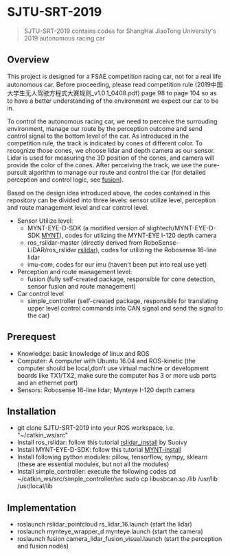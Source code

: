 # SJTU-SRT-2019
> SJTU-SRT-2019 contains codes for ShangHai JiaoTong University's 2019 autonomous racing car 

## Overview 
This project is designed for a FSAE competition racing car, not for a real life autonomous car. Before proceeding, please read competition rule (2019中国大学生无人驾驶方程式大赛规则_v1.0.1_0408.pdf) page 98 to page 104 so as to have a better understanding of the environment we expect our car to be in.

To control the autonomous racing car, we need to perceive the surrouding environment, manage our route by the perception outcome and send control signal to the bottom level of the car. As introduced in the competition rule, the track is indicated by cones of different color. To recognize those cones, we choose lidar and depth camera as our sensor. Lidar is used for measuring the 3D position of the cones, and camera will provide the color of the cones. After perceiving the track, we use the pure-pursuit algorithm to manage our route and control the car (for detailed perception and control logic, see [fusion](https://github.com/CenturyLiu/sjtu-srt-2019-fusion)). 

Based on the design idea introduced above, the codes contained in this repository can be divided into three levels: sensor utilize level, perception and route management level and car control level.
* Sensor Utilize level: 
     * MYNT-EYE-D-SDK (a modified version of slightech/MYNT-EYE-D-SDK [MYNT](https://github.com/slightech/MYNT-EYE-D-SDK)), codes for utilizing the MYNT-EYE I-120 depth camera
     * ros_rslidar-master (directly derived from RoboSense-LiDAR/ros_rslidar [rslidar](https://github.com/RoboSense-LiDAR/ros_rslidar)), codes for utilizing the Robosense 16-line lidar
     * imu-com, codes for our imu (haven't been put into real use yet)
* Perception and route management level:
     * fusion (fully self-created package, responsible for cone detection, sensor fusion and route management)
* Car control level
     * simple_controller (self-created package, responsible for translating upper level control commands into CAN signal and send the signal to the car)
## Prerequest
   * Knowledge: basic knowledge of linux and ROS
   * Computer: A computer with Ubuntu 16.04 and ROS-kinetic (the computer should be local,don't use virtual machine or development boards like TX1/TX2, make sure the computer has 3 or more usb ports and an ethernet port)
   * Sensors: Robosense 16-line lidar; Mynteye I-120 depth camera
## Installation
   * git clone SJTU-SRT-2019 into your ROS workspace, i.e. "~/catkin_ws/src"
   * Install ros_rslidar: follow this tutorial [rslidar_install](https://github.com/Suoivy/ros_rslidar_robosense) by Suoivy
   * Install MYNT-EYE-D-SDK: follow this tutorial [MYNT-install](https://mynt-eye-d-sdk.readthedocs.io/en/latest/sdk/install_ubuntu_src.html)
   * Install following python modules: pillow, tensorflow, sympy, sklearn (these are essential modules, but not all the modules)
   * Install simple_controller: execute the following codes
      cd ~/catkin_ws/src/simple_controller/src
      sudo cp libusbcan.so /lib /usr/lib /usr/local/lib
## Implementation
   * roslaunch rslidar_pointcloud rs_lidar_16.launch (start the lidar)
   * roslaunch mynteye_wrapper_d mynteye.launch (start the camera)
   * roslaunch fusion camera_lidar_fusion_visual.launch (start the perception and fusion nodes)
